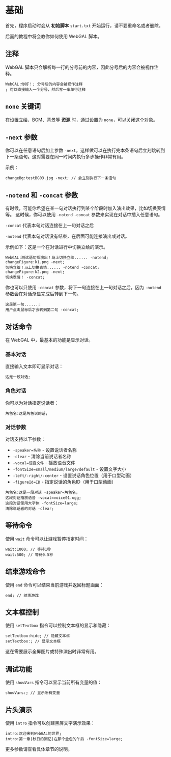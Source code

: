 # 基础

首先，程序启动时会从 **初始脚本** `start.txt` 开始运行，请不要重命名或者删除。

后面的教程中将会教你如何使用 WebGAL 脚本。

## 注释

WebGAL 脚本只会解析每一行的分号前的内容，因此分号后的内容会被视作注释。

``` ws
WebGAL:你好！; 分号后的内容会被视作注释
; 可以直接输入一个分号，然后写一条单行注释
```

## `none` 关键词

在设置立绘、BGM、背景等 **资源** 时，通过设置为 `none`，可以关闭这个对象。

## `-next` 参数

你可以在任意语句后加上参数 `-next`，这样做可以在执行完本条语句后立刻跳转到下一条语句。这对需要在同一时间内执行多步操作非常有用。

示例：

``` ws
changeBg:testBG03.jpg -next; // 会立刻执行下一条语句
```

## `-notend` 和 `-concat` 参数

有时候，可能你希望在某一句对话执行到某个阶段时加入演出效果，比如切换表情等。
这时候，你可以使用 `-notend` `-concat` 参数来实现在对话中插入任意语句。

`-concat` 代表本句对话连接在上一句对话之后

`-notend` 代表本句对话没有结束，在后面可能连接演出或对话。

示例如下：这是一个在对话进行中切换立绘的演示。

``` ws
WebGAL:测试语句插演出！马上切换立绘...... -notend;
changeFigure:k1.png -next;
切换立绘！马上切换表情...... -notend -concat;
changeFigure:k2.png -next;
切换表情！ -concat;
```

你也可以只使用 `-concat` 参数，将下一句连接在上一句对话之后，因为 `-notend` 参数会在对话渐显完成后转到下一句。

``` ws
这是第一句......;
用户点击鼠标后才会转到第二句 -concat;
```

## 对话命令

在 WebGAL 中，最基本的功能是显示对话。

### 基本对话

直接输入文本即可显示对话：

``` ws
这是一段对话;
```

### 角色对话

你可以为对话指定说话者：

``` ws
角色名:这是角色说的话;
```

### 对话参数

对话支持以下参数：

- `-speaker=名称` - 设置说话者名称
- `-clear` - 清除当前说话者名称
- `-vocal=语音文件` - 播放语音文件
- `-fontSize=small/medium/large/default` - 设置文字大小
- `-left/-right/-center` - 设置说话角色位置（用于口型动画）
- `-figureId=ID` - 指定说话的角色ID（用于口型动画）

``` ws
角色名:这是一段对话 -speaker=角色名;
这段对话播放语音 -vocal=voice01.ogg;
这段对话使用大字体 -fontSize=large;
清除说话者的对话 -clear;
```

## 等待命令

使用 `wait` 命令可以让游戏暂停指定时间：

``` ws
wait:1000; // 等待1秒
wait:500; // 等待0.5秒
```

## 结束游戏命令

使用 `end` 命令可以结束当前游戏并返回标题画面：

``` ws
end; // 结束游戏
```

## 文本框控制

使用 `setTextbox` 指令可以控制文本框的显示和隐藏：

``` ws
setTextbox:hide; // 隐藏文本框
setTextbox:; // 显示文本框
```

这在需要展示全屏图片或特殊演出时非常有用。

## 调试功能

使用 `showVars` 指令可以显示当前所有变量的值：

``` ws
showVars:; // 显示所有变量
```

## 片头演示

使用 `intro` 指令可以创建黑屏文字演示效果：

``` ws
intro:欢迎来到WebGAL的世界;
intro:第一章|秋日的回忆|在那个金色的午后 -fontSize=large;
```

更多参数请查看具体章节的说明。
